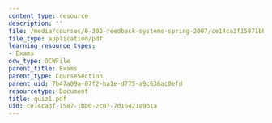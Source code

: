 ```yaml
---
content_type: resource
description: ''
file: /media/courses/6-302-feedback-systems-spring-2007/ce14ca3f15871bb02c077d16421a9b1a_quiz1.pdf
file_type: application/pdf
learning_resource_types:
- Exams
ocw_type: OCWFile
parent_title: Exams
parent_type: CourseSection
parent_uid: 7b47a09a-07f2-ba1e-d775-a9c636ac0efd
resourcetype: Document
title: quiz1.pdf
uid: ce14ca3f-1587-1bb0-2c07-7d16421a9b1a
---
```

